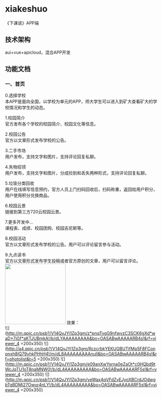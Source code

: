 # xiakeshuo
《下课说》APP端
## 技术架构
aui+vue+apicloud，混合APP开发
## 功能文档
### 一、首页
0.选择学校   
  本APP是面向全国，以学校为单元的APP，师大学生可以进入到矿大查看矿大的学校情况和学生的动态。 
  
1.校园简介  
  官方发布各个学校的校园简介、校园文化等信息。
  
2.校园公告  
  官方以文章形式发布学校的公告。
  
3.二手市场  
  用户发布，支持文字和图片，支持评论回复私聊。
  
4.失物招领  
  用户发布，支持文字和图片，分成捡到和丢失两种形式，支持评论回复私聊。
  
5.垃圾分类回收  
  用户在线填写信息预约，官方人员上门扫码回收后，扫码称重，返回给用户积分，用户使用积分兑换商品。
  
6.校园云景  
  链接到第三方720云校园云景。
  
7.更多开发中...  
  课程表、成绩、校园团购、校园吉尼斯等。
  
8.校园活动  
  官方以文章形式发布学校的公告。用户可以评论留言参与活动。
  
9.九点读书  
  官方以文章形式发布学生投稿或者官方原创的文章，用户可以留言评论。
  <img src="http://m.qpic.cn/psb?/V14QvJYi1Zp3gm/z*pnqTvgG9nfwvzC3SCK6gXd*waD*7iGf*aKTJUBmkA!/b/dLYAAAAAAAAA&bo=OASABwAAAAARB4s!&rf=viewer_4" width="200"/>
效果：  
 ![](http://m.qpic.cn/psb?/V14QvJYi1Zp3gm/z*pnqTvgG9nfwvzC3SCK6gXd*waD*7iGf*aKTJUBmkA!/b/dLYAAAAAAAAA&bo=OASABwAAAAARB4s!&rf=viewer_4 =200x350)
 ![](http://a4.qpic.cn/psb?/V14QvJYi1Zp3gm/RczcrbkYEKUGBUTjfMp5F8FConpnxh8lQ79vhkPHhH4!/m/dL8AAAAAAAAAnull&bo=OASABwAAAAARB4s!&rf=photolist&t=5 =200x350)
  ![](http://m.qpic.cn/psb?/V14QvJYi1Zp3gm/e09anXwYsrna0eZaOt*c0HQbd9tWcJqTU1oT8naMNW0!/b/dL4AAAAAAAAA&bo=OASABwAAAAARF5s!&rf=viewer_4 =200x350)
  ![](http://m.qpic.cn/psb?/V14QvJYi1Zp3gm/yeWax4qVFdZvEJyoXBCrdJOdwgbTgBDMi27Owur4nLY!/b/dL4AAAAAAAAA&bo=OASABwAAAAARF5s!&rf=viewer_4 =200x350)
